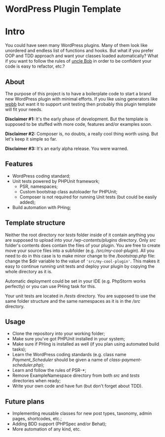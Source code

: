 # WordPress Plugin Template

# Intro
You could have seen many WordPress plugins. Many of them look like unordered and
endless list of functions and hooks. But what if you prefer OOP and TDD approach
and want your classes loaded automatically? What if you want to follow the rules
of [uncle Bob](https://en.wikipedia.org/wiki/Robert_C._Martin) in order to be
confident your code is easy to refactor, etc.?

## About
The purpose of this project is to have a boilerplate code to start a brand new
WordPress plugin with minimal efforts. If you like using generators like
[wpbb](https://wppb.me/) but want it to support unit testing then probably this
plugin template will fit your needs.

**Disclaimer #1:** It's the early phase of development. But the template is
supposed to be stuffed with more code, features and/or examples soon.

**Disclaimer #2:** Composer is, no doubts, a really cool thing worth using. But
let's keep it simple so far.

**Disclaimer #3:** It's an early alpha release. You were warned.

## Features

- WordPress coding standard;
- Unit tests powered by PHPUnit framework;
    - PSR, namespaces;
    - Custom bootstrap class autoloader for PHPUnit;
    - Composer is not required for running Unit tests (but could be easily
    added);
- Build automation with PHing;

## Template structure

Neither the root directory nor *tests* folder inside of it contain anything
you are supposed to upload into your */wp-contents/plugins* directory. Only
*src* folder's contents does contain the files of your plugin. You are free to
create move your source files into a subfolder (e.g. */src/my-cool-plugin*).
All you need to do in this case is to make minor change to the */bootstrap.php*
file: change the $dir variable to the value of `'src/my-cool-plugin'`. This
makes it easy to continue running unit tests and deploy your plugin by copying
the whole directory as it is.

Automatic deployment could be set in your IDE (e.g. PhpStorm works perfectly)
or you can use PHing task for this.

Your unit tests are located in */tests* directory. You are supposed to use the
same folder structure and the same namespaces as it is in the */src* directory. 

## Usage

- Clone the repository into your working folder;
- Make sure you've got PHPUnit installed in your system;
- Make sure if PHing is installed as well (if you plan using automated build
tasks);
- Learn the WordPress coding standards (e.g. class name *Payment_Scheduler*
should be given a name of *class-payment-scheduler.php*);
- Learn and follow the rules of PSR-*;
- Remove ExampleNamespace directory from both *src* and *tests* directories
when ready;
- Write your own code and have fun (but don't forget about TDD).

## Future plans

- Implementing reusable classes for new post types, taxonomy, admin pages,
shortcodes, etc.;
- Adding BDD support (PHPSpec and/or Behat);
- More automation of any kind, etc.
